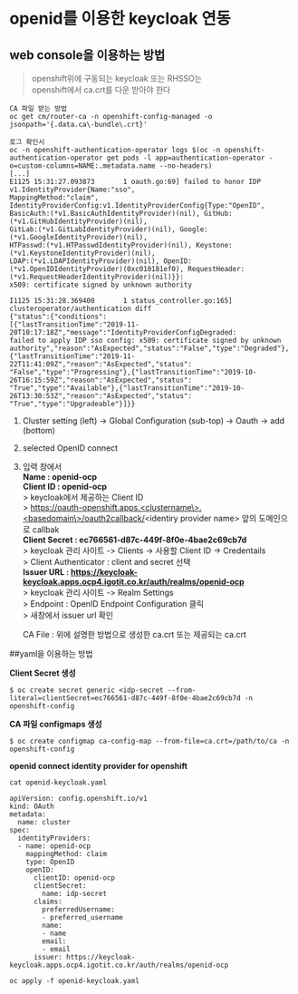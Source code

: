 # openid를 이용한 keycloak 연동

## web console을 이용하는 방법 

> openshift위에 구동되는 keycloak 또는  RHSSO는 <br> openshift에서 ca.crt를 다운 받아야 한다<br> 


	CA 파일 받는 방법
	oc get cm/router-ca -n openshift-config-managed -o jsonpath='{.data.ca\-bundle\.crt}'

	로그 확인시 
	oc -n openshift-authentication-operator logs $(oc -n openshift-authentication-operator get pods -l app=authentication-operator -o=custom-columns=NAME:.metadata.name --no-headers)
	[...]
	E1125 15:31:27.093873       1 oauth.go:69] failed to honor IDP v1.IdentityProvider{Name:"sso", 
	MappingMethod:"claim", IdentityProviderConfig:v1.IdentityProviderConfig{Type:"OpenID", 
	BasicAuth:(*v1.BasicAuthIdentityProvider)(nil), GitHub:(*v1.GitHubIdentityProvider)(nil), 
	GitLab:(*v1.GitLabIdentityProvider)(nil), Google:(*v1.GoogleIdentityProvider)(nil), 
	HTPasswd:(*v1.HTPasswdIdentityProvider)(nil), Keystone:(*v1.KeystoneIdentityProvider)(nil), 
	LDAP:(*v1.LDAPIdentityProvider)(nil), OpenID:(*v1.OpenIDIdentityProvider)(0xc010181ef0), RequestHeader:(*v1.RequestHeaderIdentityProvider)(nil)}}: 
	x509: certificate signed by unknown authority
	
	I1125 15:31:28.369400       1 status_controller.go:165] clusteroperator/authentication diff 
	{"status":{"conditions":
	[{"lastTransitionTime":"2019-11-20T10:17:18Z","message":"IdentityProviderConfigDegraded: 
	failed to apply IDP sso config: x509: certificate signed by unknown
	authority","reason":"AsExpected","status":"False","type":"Degraded"},
	{"lastTransitionTime":"2019-11-22T11:41:09Z","reason":"AsExpected","status":
	"False","type":"Progressing"},{"lastTransitionTime":"2019-10-26T16:15:59Z","reason":"AsExpected","status":
	"True","type":"Available"},{"lastTransitionTime":"2019-10-26T13:30:53Z","reason":"AsExpected","status":
	"True","type":"Upgradeable"}]}}


1. Cluster setting (left) -> Global Configuration (sub-top) -> Oauth -> add (bottom) 
2. selected OpenID connect
3. 입력 창에서  
   **Name             :  openid-ocp** <br>
   **Client ID        :  openid-ocp** <br>
                      > keycloak에서 제공하는      Client ID           
                      > https://oauth-openshift.apps.<clustername\>.<basedomain\>/oauth2callback/<identiry provider name\> 앞의 도메인으로 callbak <br>
   **Client Secret    : ec766561-d87c-449f-8f0e-4bae2c69cb7d** <br>
                    > keycloak 관리 사이트 -> Clients -> 사용할 Client ID -> Credentails<br>
                    > Client Authenticator : client and secret 선택 <br> 
   **Issuer URL       :  https://keycloak-keycloak.apps.ocp4.igotit.co.kr/auth/realms/openid-ocp** <br>
                    > keycloak 관리 사이트 -> Realm Settings  <br>
                    > Endpoint : OpenID Endpoint Configuration 클릭 <br>
                    > 새창에서 issuer url 확인 


   CA File          : 위에 설명한 방법으로 생성한 ca.crt
                      또는 제공되는 ca.crt

 ##yaml을 이용하는 방법 

**Client Secret 생성**

```
$ oc create secret generic <idp-secret --from-literal=clientSecret=ec766561-d87c-449f-8f0e-4bae2c69cb7d -n openshift-config
```

**CA 파일 configmaps 생성**

```
$ oc create configmap ca-config-map --from-file=ca.crt=/path/to/ca -n openshift-config
```

**openid connect identity provider  for openshift**

```
cat openid-keycloak.yaml

apiVersion: config.openshift.io/v1
kind: OAuth
metadata:
  name: cluster
spec:
  identityProviders:
  - name: openid-ocp 
    mappingMethod: claim 
    type: OpenID
    openID:
      clientID: openid-ocp 
      clientSecret: 
        name: idp-secret
      claims: 
        preferredUsername:
        - preferred_username
        name:
        - name
        email:
        - email
      issuer: https://keycloak-keycloak.apps.ocp4.igotit.co.kr/auth/realms/openid-ocp

oc apply -f openid-keycloak.yaml
```
